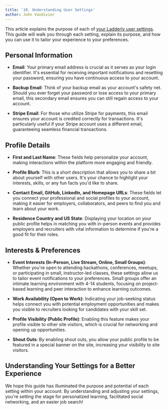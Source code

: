 ```yaml
---
title: '10. Understanding User Settings'
author: John Vandivier
---
```


This article explains the purpose of each of <a href="/settings">your Ladderly user settings</a>. This guide will walk you through each setting, explain its purpose, and how you can use it to tailor your experience to your preferences.

## Personal Information

- **Email**: Your primary email address is crucial as it serves as your login identifier. It's essential for receiving important notifications and resetting your password, ensuring you have continuous access to your account.

- **Backup Email**: Think of your backup email as your account's safety net. Should you ever forget your password or lose access to your primary email, this secondary email ensures you can still regain access to your account.

- **Stripe Email**: For those who utilize Stripe for payments, this email ensures your account is credited correctly for transactions. It's particularly useful if your Stripe account uses a different email, guaranteeing seamless financial transactions.

## Profile Details

- **First and Last Name**: These fields help personalize your account, making interactions within the platform more engaging and friendly.

- **Profile Blurb**: This is a short description that allows you to share a bit about yourself with other users. It's your chance to highlight your interests, skills, or any fun facts you'd like to share.

- **Contact Email, GitHub, LinkedIn, and Homepage URLs**: These fields let you connect your professional and social profiles to your account, making it easier for employers, collaborators, and peers to find you and learn about your work.

- **Residence Country and US State**: Displaying your location on your public profile helps in matching you with in-person events and provides employers and recruiters with vital information to determine if you're a good fit for their roles.

## Interests & Preferences

- **Event Interests (In-Person, Live Stream, Online, Small Groups)**: Whether you're open to attending hackathons, conferences, meetups, or participating in small, instructor-led classes, these settings allow us to tailor event notifications to your preferences. Small groups offer an intimate learning environment with 4-14 students, focusing on project-based learning and peer interaction to enhance learning outcomes.

- **Work Availability (Open to Work)**: Indicating your job-seeking status helps connect you with potential employment opportunities and makes you visible to recruiters looking for candidates with your skill set.

- **Profile Visibility (Public Profile)**: Enabling this feature makes your profile visible to other site visitors, which is crucial for networking and opening up opportunities.

- **Shout Outs**: By enabling shout outs, you allow your public profile to be featured in a special banner on the site, increasing your visibility to site visitors.

## Understanding Your Settings for a Better Experience

We hope this guide has illuminated the purpose and potential of each setting within your account. By understanding and adjusting your settings, you're setting the stage for personalized learning, facilitated social networking, and an easier job search!
